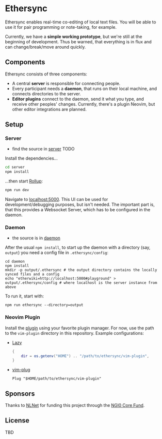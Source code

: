 # Ethersync

Ethersync enables real-time co-editing of local text files. You will be able to use it for pair programming or note-taking, for example.

Currently, we have a **simple working prototype**, but we're still at the beginning of development.
Thus be warned, that everything is in flux and can change/break/move around quickly.

## Components

Ethersync consists of three components:

- A central **server** is responsible for connecting people.
- Every participant needs a **daemon**, that runs on their local machine, and connects directories to the server.
- **Editor plugins** connect to the daemon, send it what you type, and receive other peoples' changes.
Currently, there's a plugin Neovim, but other editor integrations are planned.

## Setup

### Server

- find the source in [server](./server) TODO

Install the dependencies...

```bash
cd server
npm install
```

...then start [Rollup](https://rollupjs.org):

```bash
npm run dev
```

Navigate to [localhost:5000](http://localhost:5000).
This UI can be used for development/debugging purposes, but isn't needed.
The important part is, that this provides a Websocket Server, which has to be configured in the daemon.

### Daemon

- the source is in [daemon](./daemon)

After the usual `npm install`, to start up the daemon with a directory (say, `output`) you need a config file in `.ethersync/config`:
```
cd daemon
npm install
mkdir -p output/.ethersync # the output directory contains the locally synced files and a config
echo "etherwiki=http://localhost:5000#playground" > output/.ethersync/config # where localhost is the server instance from above
```

To run it, start with:
```
npm run ethersync --directory=output
```

### Neovim Plugin

Install the [plugin](./vim-plugin) using your favorite plugin manager. For now, use the path to the `vim-plugin` directory in this repository. Example configurations:

- [Lazy](https://github.com/folke/lazy.nvim)

    ```lua
    {
        dir = os.getenv("HOME") .. "/path/to/ethersync/vim-plugin",
    }
    ```

- [vim-plug](https://github.com/junegunn/vim-plug)

    ```vim
    Plug "$HOME/path/to/ethersync/vim-plugin"
    ```

## Sponsors

Thanks to [NLNet](https://nlnet.nl) for funding this project through the [NGI0 Core Fund](https://nlnet.nl/core/).

## License

TBD
